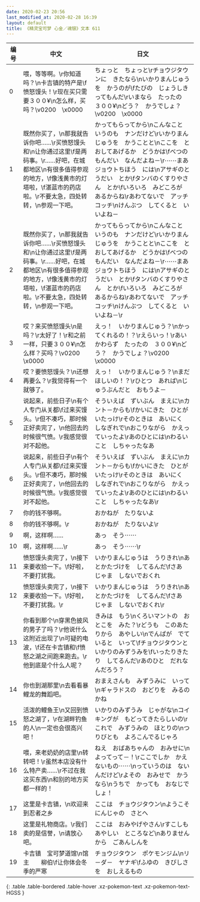 ```yaml
---
date: 2020-02-23 20:56
last_modified_at: 2020-02-28 16:39
layout: default
title: 《精灵宝可梦 心金／魂银》文本 611
---
```

| 编号 | 中文 | 日文 |
| ---- | ---- | ---- |
| 0 | 喂，等等啊。\r你知道吗？\n卡吉镇的特产是\f愤怒馒头！\r现在买只需要３００¥\n怎么样，买吗？\v0200　\x0000 | ちょっと　ちょっと\rチョウジタウンに　きたなら\nいかりまんじゅうを　かうのが\fたびの　じょうしき　ってもんだ\rいまなら　たったの　３００¥\nどう？　かうでしょ？\v0200　\x0000 |
| 1 | 既然你买了，\n那我就告诉你吧……\r买愤怒馒头和\n让你通过这里\f是两码事。\r……好吧，在城都地区\n有很多值得参观的地方，\f像浅黄市的灯塔啦，\f湛蓝市的药店啦。\r不要太急，四处转转，\n参观一下吧。 | かってもらってから\nこんなこと　いうのも　ナンだけど\rいかりまんじゅうを　かうことと\nここを　とおしてあげるか　どうかは\fべつのもんだい　なんだよね－\r⋯⋯まあ　ジョウトちほう　には\nアサギのとうだい　とか\fタンバのくすりやさん　とか\fいろいろ　みどころが　あるからね\rあわてないで　アッチコッチ\nけんぶつ　してくると　いいよね－ |
| 2 | 既然你买了，\n那我就告诉你吧……\r买愤怒馒头和\n让你通过这里\f是两码事。\r……好吧，在城都地区\n有很多值得参观的地方，\f像浅黄市的灯塔啦，\f湛蓝市的药店啦。\r不要太急，四处转转，\n参观一下吧。 | かってもらってから\nこんなこと　いうのも　ナンだけど\rいかりまんじゅうを　かうことと\nここを　とおしてあげるか　どうかは\fべつのもんだい　なんだよね－\r⋯⋯まあ　ジョウトちほう　には\nアサギのとうだい　とか\fタンバのくすりやさん　とか\fいろいろ　みどころが　あるからね\rあわてないで　アッチコッチ\nけんぶつ　してくると　いいよね－\r |
| 3 | 哎？来买愤怒馒头\n是吗？\r太好了！\r和之前一样，只要３００¥\n怎么样？买吗？\v0200　\x0000 | えっ！　いかりまんじゅう？\nかってくれるの！？\rえらいっ！\rあいかわらず　たったの　３００¥\nどう？　かうでしょ？\v0200　\x0000 |
| 4 | 哎？要愤怒馒头？\n还想再要么？\r我觉得有一个就够了。 | えっ！　いかりまんじゅう？\nまだ　ほしいの！？\rひとつ　あれば\nじゅうぶんだと　おもうよ－ |
| 5 | 说起来，前些日子\n有个人专门从关都\f过来买馒头。\r但不凑巧，那时候正好卖完了，\n他回去的时候很气愤。\r我感觉很对不起他。 | そういえば　ずいぶん　まえに\nカント－からも\fかいにきた　ひとが　いたっけ\rそのときは　あいにく　しなぎれで\nおこりながら　かえっていったよ\rあのひとには\nわるいこと　しちゃったなあ |
| 6 | 说起来，前些日子\n有个人专门从关都\f过来买馒头。\r但不凑巧，那时候正好卖完了，\n他回去的时候很气愤。\r我感觉很对不起他。 | そういえば　ずいぶん　まえに\nカント－からも\fかいにきた　ひとが　いたっけ\rそのときは　あいにく　しなぎれで\nおこりながら　かえっていったよ\rあのひとには\nわるいこと　しちゃったなあ\r |
| 7 | 你的钱不够啊。 | おかねが　たりないよ |
| 8 | 你的钱不够啊。\r | おかねが　たりないよ\r |
| 9 | 啊，这样啊…… | あっ　そう⋯⋯ |
| 10 | 啊，这样啊……\r | あっ　そう⋯⋯\r |
| 11 | 愤怒馒头卖完了，\n接下来要收拾一下。\f好啦，不要打扰我。 | いかりまんじゅうは　うりきれ\nあとかたづけを　してるんだ\fさあ　じゃま　しないでおくれ |
| 12 | 愤怒馒头卖完了，\n接下来要收拾一下。\f好啦，不要打扰我。\r | いかりまんじゅうは　うりきれ\nあとかたづけを　してるんだ\fさあ　じゃま　しないでおくれ\r |
| 13 | 你看到那个\n穿黑色披风的男子了吗？\r他说什么这附近出现了\n可疑的电波，\f还在卡吉镇和\f愤怒之湖之间跑来跑去。\r他到底是个什么人呢？ | きみは　もう\nくろいマントの　おとこを　みた？\rどうも　このあたりから　あやしい\nでんぱが　でていると　いって\fチョウジタウンと　いかりのみずうみを\fいったりきたり　してるんだ\rあのひと　だれなんだろう？ |
| 14 | 你也到湖那里\n去看看暴鲤龙的舞蹈吧。 | おまえさんも　みずうみに　いって\nギャラドスの　おどりを　みるのかね |
| 15 | 活泼的鲤鱼王\n又回到愤怒之湖了，\r在湖畔钓鱼的人\n一定也会很高兴吧！ | いかりのみずうみ　じゃがな\nコイキングが　もどってきたらしいの\rこれで　みずうみの　ほとりの\nつりびとも　よろこんでるじゃろ |
| 16 | 喂，来老奶奶的店里\n转转吧！\r虽然本店没有什么特产卖……\r不过在我这买东西\n和别的地方买都一样的！ | ねえ　おばあちゃんの　おみせに\nよってって－！\rここでしか　かえないもの⋯⋯\nっていうのは　ないんだけど\rよその　おみせで　かうなら\nうちで　かっても　おなじでしょ！ |
| 17 | 这里是卡吉镇，\n欢迎来到忍者之乡 | ここは　チョウジタウン\nようこそ　にんじゃの　さとへ |
| 18 | 这里是礼物商店。\r我们卖的是信誉，\n请放心吧。 | ここは　おみやげやさん\rすこしも　あやしい　ところなど\nありませんから　ごあんしんを |
| 19 | 卡吉镇　宝可梦道馆\n馆主　　柳伯\f让你体会冬季的严寒 | チョウジタウン　ポケモンジム\nリ－ダ－　ヤナギ\fふゆの　きびしさを　おしえるもの |
{: .table .table-bordered .table-hover .xz-pokemon-text .xz-pokemon-text-HGSS }